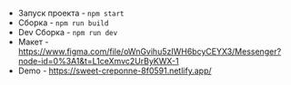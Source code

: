 * Запуск проекта - ```npm start```
* Сборка - ```npm run build```
* Dev Сборка - ```npm run dev```
* Макет - https://www.figma.com/file/oWnGvihu5zIWH6bcyCEYX3/Messenger?node-id=0%3A1&t=L1ceXmvc2UrByKWX-1
* Demo - https://sweet-creponne-8f0591.netlify.app/
